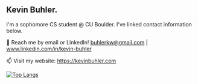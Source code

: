 ##  Kevin Buhler.

I'm a sophomore CS student @ CU Boulder. I've linked contact information below.

<!-- 🔎 Current project: 
- Mobile application to deliver stadium concessions to fans. (React Native + Redux + Python/Django + PostgreSQL). -->


💬 Reach me by email or LinkedIn! buhlerkw@gmail.com | www.linkedin.com/in/kevin-buhler

📫 Visit my website: https://kevinbuhler.com

[![Top Langs](https://github-readme-stats.vercel.app/api/top-langs/?username=kevbuh&layout=compact&hide=tex&theme=vue-dark)](https://github.com/anuraghazra/github-readme-stats)

<!--
**kevbuh/kevbuh** is a ✨ _special_ ✨ repository because its `README.md` (this file) appears on your GitHub profile.

Here are some ideas to get you started:

- 🔭 I’m currently working on ...
- 🌱 I’m currently learning ...
- 👯 I’m looking to collaborate on ...
- 🤔 I’m looking for help with ...
- 💬 Ask me about ...
- 📫 How to reach me: ...
- 😄 Pronouns: ...
- ⚡ Fun fact: ...
-->
